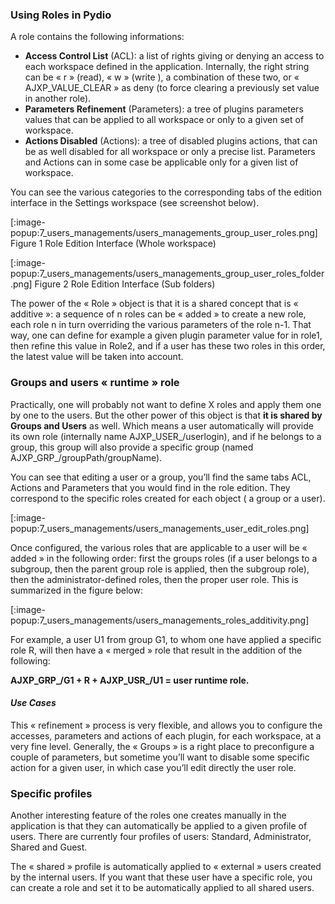 ### Using Roles in Pydio
A role contains the following informations:

+ **Access Control List** (ACL): a list of rights giving or denying an access to each workspace defined in the application. Internally, the right string can be « r » (read), « w » (write ), a combination of these two, or « AJXP_VALUE_CLEAR » as deny (to force clearing a previously set value in another role).
+ **Parameters Refinement** (Parameters): a tree of plugins parameters values that can be applied to all workspace or only to a given set of workspace.
+ **Actions Disabled** (Actions): a tree of  disabled plugins actions, that can be as well disabled for all workspace or only a precise list.  Parameters and Actions can in some case be applicable only for a given list of workspace.

You can see the various categories to the corresponding tabs of the edition interface in the Settings workspace (see screenshot below).

[:image-popup:7_users_managements/users_managements_group_user_roles.png]
Figure 1 Role Edition Interface (Whole workspace)

[:image-popup:7_users_managements/users_managements_group_user_roles_folder.png]
Figure 2 Role Edition Interface (Sub folders)

The power of the « Role » object is that it is a shared concept that is « additive »: a sequence of n roles can be « added » to create a new role, each role n in turn overriding the various parameters of the role n-1.  That way, one can define for example a given plugin parameter value for in role1, then refine this value in Role2, and if a user has these two roles in this order, the latest value will be taken into account.

### Groups and users « runtime » role
Practically, one will probably not want to define X roles and apply them one by one to the users.  But the other power of this object is that **it is shared by Groups and Users** as well. Which means a user automatically will provide its own role (internally name AJXP_USER_/userlogin), and if he belongs to a group, this group will also provide a specific group (named AJXP_GRP_/groupPath/groupName).

You can see that editing a user or a group, you’ll find the same tabs ACL, Actions and Parameters that you would find in the role edition. They correspond to the specific roles created for each object ( a group or a user).

[:image-popup:7_users_managements/users_managements_user_edit_roles.png]

Once configured, the various roles that are applicable to a user will be « added » in the following order: first the groups roles (if a user belongs to a subgroup, then the parent group role is applied, then the subgroup role), then the administrator-defined roles, then the proper user role. This is summarized in the figure below:

[:image-popup:7_users_managements/users_managements_roles_additivity.png]

For example, a user U1 from group G1, to whom one have applied a specific role R, will then have a « merged » role that result in the addition of the following:

**AJXP_GRP_/G1 + R + AJXP_USR_/U1 =  user runtime role.**

#### _Use Cases_

This « refinement » process is very flexible, and allows you to configure the accesses, parameters and actions of each plugin, for each workspace, at a very fine level. Generally, the « Groups » is a right place to preconfigure a couple of parameters, but sometime you’ll want to disable some specific action for a given user, in which case you’ll edit directly the user role.

### Specific profiles
Another interesting feature of the roles one creates manually in the application is that they can automatically be applied to a given profile of users. There are currently four profiles of users: Standard, Administrator, Shared and Guest.

The « shared » profile is automatically applied to « external » users created by the internal users. If you want that these user have a specific role, you can create a role and set it to be  automatically applied to all shared users.
